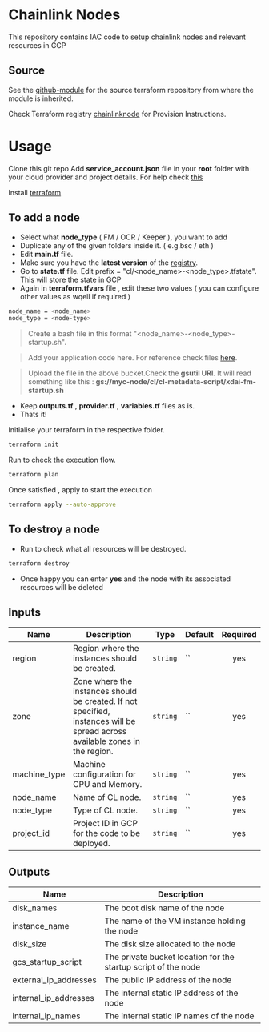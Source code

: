 # Chainlink Nodes

This repository contains IAC code to setup chainlink nodes and relevant resources in GCP

## Source

See the [github-module](https://github.com/avinava-mycelium/terraform-gcp-chainlinknode) for the source terraform repository from where the module is inherited.

Check Terraform registry [chainlinknode](https://registry.terraform.io/modules/avinava-mycelium/chainlinknode/gcp) for Provision Instructions.

# Usage

Clone this git repo
Add **service_account.json** file in your **root** folder with your cloud provider and project details.
For help check [this](https://cloud.google.com/iam/docs/creating-managing-service-account-keys)

Install [terraform](https://learn.hashicorp.com/tutorials/terraform/install-cli)

## To add a node

- Select what **node_type** ( FM / OCR / Keeper ), you want to add
- Duplicate any of the given folders inside it. ( e.g.bsc / eth )
- Edit **main.tf** file. 
- Make sure you have the **latest version** of the [registry](https://registry.terraform.io/modules/avinava-mycelium/chainlinknode/gcp).
- Go to **state.tf** file. Edit prefix  = "cl/<node_name>-<node_type>.tfstate". This will store the state in GCP
- Again in **terraform.tfvars** file , edit these two values ( you can configure other values as wqell if required )
```sh
node_name = <node_name>
node_type = <node-type>
``` 
> Create a bash file in this format "<node_name>-<node_type>-startup.sh".

> Add your application code here. For reference check files [here](https://console.cloud.google.com/storage/browser/myc-node/cl/cl-metadata-script).

> Upload the file in the above bucket.Check the **gsutil URI**. It will read something like this : **gs://myc-node/cl/cl-metadata-script/xdai-fm-startup.sh**

- Keep **outputs.tf** , **provider.tf** , **variables.tf** files as is.
- Thats it!

Initialise your terraform in the respective folder.
```sh
terraform init
```
Run to check the execution flow.
```sh
terraform plan
``` 

Once satisfied , apply to start the execution
 ```sh 
terraform apply --auto-approve
```

## To destroy a node

- Run to check what all resources will be destroyed.
```sh 
terraform destroy 
``` 
- Once happy you can enter **yes** and the node with its associated resources will be deleted

<!-- BEGINNING OF PRE-COMMIT-TERRAFORM DOCS HOOK -->
## Inputs

| Name | Description | Type | Default | Required |
|------|-------------|------|---------|:--------:|
| region | Region where the instances should be created. | `string` | `` | yes |
| zone | Zone where the instances should be created. If not specified, instances will be spread across available zones in the region. | `string` | `` | yes |
| machine\_type | Machine configuration for CPU and Memory. | `string` | `` | yes |
| node\_name | Name of CL node. | `string` | `` | yes |
| node\_type | Type of CL node. | `string` | `` | yes |
| project\_id | Project ID in GCP for the code to be deployed. | `string` | `` | yes |

## Outputs

| Name | Description |
|------|-------------|
| disk\_names | The boot disk name of the node |
| instance\_name | The name of the VM instance holding the node |
| disk\_size | The disk size allocated to the node |
| gcs\_startup\_script | The private bucket location for the startup script of the node |
| external\_ip\_addresses | The public IP address of the node |
| internal\_ip\_addresses | The internal static IP address of the node |
| internal\_ip\_names | The internal static IP names of the node |

<!-- END OF PRE-COMMIT-TERRAFORM DOCS HOOK -->
